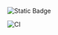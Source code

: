 ![Static Badge](https://img.shields.io/badge/meow-pink)

![CI](https://github.com/your-ctaciki/studentsDataBase2236/actions/workflows/c-cpp.yml/badge.svg)
